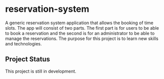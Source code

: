 # reservation-system

A generic reservation system application that allows the booking of time slots. The app will consist of two parts. The first part is for users to be able to book a reservation and the second is for an administrator to be able to manage the reservations. The purpose for this project is to learn new skills and technologies.

## Project Status

This project is still in development.
